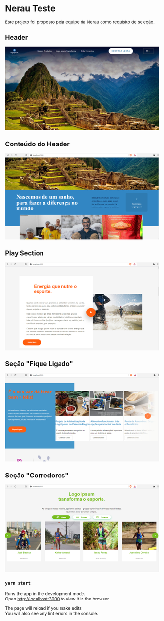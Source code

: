 # Nerau Teste

Este projeto foi proposto pela equipe da Nerau como requisito de seleção.

## Header
![](/screenShot/Nerau_teste_header.png)

## Conteúdo do Header
![](/screenShot/header_content.png)

## Play Section

![](/screenShot/play_section.png)

## Seção "Fique Ligado"
![](/screenShot/fica_ligado_section.png)

## Seção "Corredores"
![](/screenShot/corredor_section.png)

### `yarn start`

Runs the app in the development mode.\
Open [http://localhost:3000](http://localhost:3000) to view it in the browser.

The page will reload if you make edits.\
You will also see any lint errors in the console.

